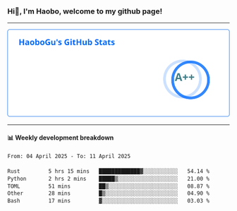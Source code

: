 <!--<h2 align="center"> Hi👋, I'm Haobo, welcome to my github page! </h2>-->
### Hi👋, I'm Haobo, welcome to my github page!
-------

<img href="https://github.com/HaoboGu" src="assets/stats.svg" alt="github stats" /> 

-------

#### 📊 **Weekly development breakdown**
<!--START_SECTION:waka-->

```txt
From: 04 April 2025 - To: 11 April 2025

Rust         5 hrs 15 mins   █████████████▓░░░░░░░░░░░   54.14 %
Python       2 hrs 2 mins    █████▒░░░░░░░░░░░░░░░░░░░   21.00 %
TOML         51 mins         ██▒░░░░░░░░░░░░░░░░░░░░░░   08.87 %
Other        28 mins         █▒░░░░░░░░░░░░░░░░░░░░░░░   04.90 %
Bash         17 mins         ▓░░░░░░░░░░░░░░░░░░░░░░░░   03.03 %
```

<!--END_SECTION:waka-->
<!--
backup url: https://github-readme-status-dusky-ten.vercel.app/api?username=HaoboGu&count_private=true&show_icons=true&theme=transparent&border_color=2f80ed
-->
<!--
**HaoboGu/HaoboGu** is a ✨ _special_ ✨ repository because its `README.md` (this file) appears on your GitHub profile.

Here are some ideas to get you started:

- 🔭 I’m currently working on AI-assisted programming tools
- 🌱 I’m currently learning ...
- 👯 I’m looking to collaborate on ...
- 🤔 I’m looking for help with ...
- 💬 Ask me about ...
- 📫 How to reach me: ...
- 😄 Pronouns: ...
- ⚡ Fun fact: ...
-->
